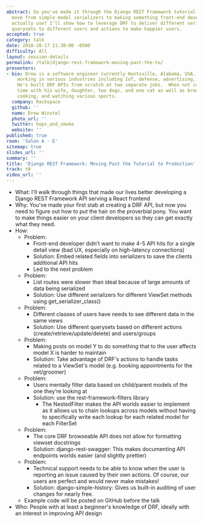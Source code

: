 ```yaml
---
abstract: So you've made it through the Django REST Framework tutorial. How do you
  move from simple model serializers to making something front-end developers can
  actually use? I'll show how to leverage DRF to deliver different serializers and
  querysets to different users and actions to make happier users.
accepted: true
category: talk
date: 2018-10-17 11:30:00 -0500
difficulty: All
layout: session-details
permalink: /talk/django-rest-framework-moving-past-the-to/
presenters:
- bio: Drew is a software engineer currently Huntsville, Alabama, USA. He has experience
    working in various industries including IoT, defense, advertising, and cloud hosting.
    He's built DRF APIs from scratch at two separate jobs.  When not coding, he spends
    time with his wife, daughter, two dogs, and one cat as well as brewing beer, hiking,
    cooking, and watching various sports.
  company: Rackspace
  github: ''
  name: Drew Winstel
  photo_url: ''
  twitter: hops_and_smoke
  website: ''
published: true
room: 'Salon A - E'
sitemap: true
slides_url: ''
summary: ''
title: 'Django REST Framework: Moving Past the Tutorial to Production'
track: t0
video_url: ''
---
```


- What: I'll walk through things that made our lives better developing a Django REST Framework API serving a React frontend
- Why: You've made your first stab at creating a DRF API, but now you need to figure out how to put the hair on the proverbial pony. You want to make things easier on your client developers so they can get exactly what they need.
- How:
  - Problem:
    - Front-end developer didn’t want to make 4-5 API hits for a single detail view (bad UX, especially on high-latency connections)
    - Solution: Embed related fields into serializers to save the clients additional API hits
    - Led to the next problem
  - Problem:
    - List routes were slower than ideal because of large amounts of data being serialized
    - Solution: Use different serializers for different ViewSet methods using get_serializer_class()
  - Problem:
    - Different classes of users have needs to see different data in the same views
    - Solution: Use different querysets based on different actions (create/retrieve/update/delete) and users/groups
  - Problem:
    - Making posts on model Y to do something that to the user affects model X is harder to maintain
    - Solution: Take advantage of DRF's actions to handle tasks related to a ViewSet's model (e.g. booking appointments for the vet/groomer)
  - Problem:
    - Users mentally filter data based on child/parent models of the one they’re looking at
    - Solution: use the rest-framework-filters library
      - The NestedFilter makes the API worlds easier to implement as it allows us to chain lookups across models without having to specifically write each lookup for each related model for each FilterSet
  - Problem:
    - The core DRF browseable API does not allow for formatting viewset docstrings
    - Solution: django-rest-swagger: This makes documenting API endpoints worlds easier (and slightly prettier)
  - Problem:
    - Technical support needs to be able to know when the user is reporting an issue caused by their own actions. Of course, our users are perfect and would never make mistakes!
    - Solution: django-simple-history: Gives us built-in auditing of user changes for nearly free.
  - Example code will be posted on GitHub before the talk
- Who: People with at least a beginner's knowledge of DRF, ideally with an interest in improving API design
